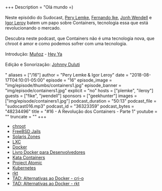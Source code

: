+++
Description = "Olá mundo =)<br/><br/> Neste episódio do Sudocast, [Pery Lemke](https://www.twitter.com/perylemke), [Fernando Ike](https://twitter.com/fernandoike), [Jonh Wendell](https://twitter.com/jwendell) e [Igor Leroy](https://twitter.com/lerrua) batem um papo sobre Containers, tecnologia essa que está revolucionando o mercado. <br/><br/> Descubra neste podcast, que Containers não é uma tecnologia nova, que chroot é amor e como podemos sofrer com uma tecnologia. <br/><br/> Introdução: [Muñoz](https://pt-br.facebook.com/duomunoz/) - [Hey Ya](https://www.youtube.com/watch?v=4pcEYW1UgIo) <br/><br/> Edição e Sonorização: [Johnny Duluti](https://www.youtube.com/ferraduravideo) <br/><br/>"
aliases = ["/16"]
author = "Pery Lemke & Igor Leroy"
date = "2018-08-17T04:10:01-05:00"
episode = "16"
episode_image = "img/episode/thumbs/containers1.jpg"
episode_banner = "img/episode/containers1.jpg"
explicit = "no"
hosts = ["plemke", "ileroy"]
guests = ["fike", "jwendell"]
sponsors = ["geekhunter"]
images = ["img/episode/containers1.jpg"]
podcast_duration = "50:13"
podcast_file = "sudocast016.mp3"
podcast_id = "36323359"
podcast_bytes = "48234496"
title = "#16 - A Revolução dos Containers - Parte 1"
youtube = ""
truncate = ""
+++
* [chroot](https://linux.die.net/man/1/chroot)
* [FreeBSD Jails](https://www.freebsd.org/doc/handbook/jails.html)
* [Solaris Zones](https://docs.oracle.com/cd/E19044-01/sol.containers/817-1592/zones.intro-1/index.html)
* [LXC](https://linuxcontainers.org/)
* [Docker](https://www.docker.com/)
* [Livro Docker para Desenvolvedores](https://leanpub.com/dockerparadesenvolvedores)
* [Kata Containers](https://katacontainers.io/)
* [Project Atomic](https://www.projectatomic.io/)
* [Kubernetes](http://kubernetes.io/)
* [rkt](https://coreos.com/rkt/)
* [TAD: Alternativas ao Docker - cri-o](https://www.youtube.com/watch?v=NNu0QhZX2M0)
* [TAD: Alternativas ao Docker - rkt](https://www.youtube.com/watch?v=nzzEc7-HEvg)
